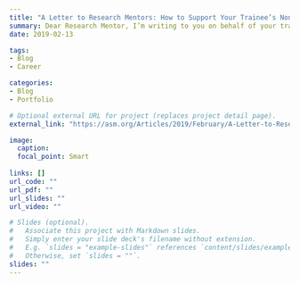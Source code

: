 ```yaml
---
title: "A Letter to Research Mentors: How to Support Your Trainee’s Non-academic Career Development"
summary: Dear Research Mentor, I’m writing to you on behalf of your trainees (postdocs and graduate students) who aren’t interested in a “traditional” academic career; whether they know it yet or not.
date: 2019-02-13

tags:
- Blog
- Career

categories:
- Blog
- Portfolio

# Optional external URL for project (replaces project detail page).
external_link: "https://asm.org/Articles/2019/February/A-Letter-to-Research-Mentors-How-to-Support-Your-T"

image:
  caption: 
  focal_point: Smart
  
links: []
url_code: ""
url_pdf: ""
url_slides: ""
url_video: ""

# Slides (optional).
#   Associate this project with Markdown slides.
#   Simply enter your slide deck's filename without extension.
#   E.g. `slides = "example-slides"` references `content/slides/example-slides.md`.
#   Otherwise, set `slides = ""`.
slides: ""
---
```

